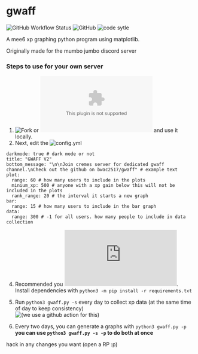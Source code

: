 # gwaff

![GitHub Workflow Status](https://img.shields.io/github/workflow/status/bwac2517/gwaff/record-xp-data?label=Xp%20Data%20Recording&style=for-the-badge) ![GitHub](https://img.shields.io/github/license/bwac2517/gwaff?style=for-the-badge) ![code sytle](https://img.shields.io/badge/code%20style-black-black?style=for-the-badge)

A mee6 xp graphing python program using matplotlib.

Originally made for the mumbo jumbo discord server

### Steps to use for your own server
1. ![Fork](https://github.com/bwac2517/gwaff/fork) or ![download it](https://github.com/bwac2517/gwaff/archive/master.zip) and use it locally.
2. Next, edit the ![config.yml](https://github.com/bwac2517/gwaff/blob/master/config.yml)
```server_id: 377946908783673344 # your server id
darkmode: true # dark mode or not
title: "GWAFF V2"
bottom_message: "\n\nJoin cremes server for dedicated gwaff channel.\nCheck out the github on bwac2517/gwaff" # example text
plot:
  range: 60 # how many users to include in the plots
  minium_xp: 500 # anyone with a xp gain below this will not be included in the plots
  rank_range: 20 # the interval it starts a new graph
bar:
  range: 15 # how many users to include in the bar graph
data:
  range: 300 # -1 for all users. how many people to include in data collection
```
4. Recommended you ![make a venv](https://docs.python.org/3/library/venv.html).  
Install dependencies with `python3 -m pip install -r requirements.txt`
4. Run `python3 gwaff.py -s` every day to collect xp data (at the same time of day to keep consistency)  
![(we use a github action for this)](https://github.com/bwac2517/gwaff/blob/master/.github/workflows/main.yml)

5. Every two days, you can generate a graphs with `python3 gwaff.py -p`  
**you can use `python3 gwaff.py -s -p` to do both at once**

hack in any changes you want (open a RP :p)
